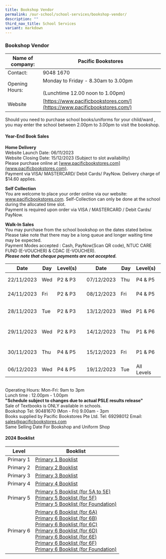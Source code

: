 ```yaml
---
title: Bookshop Vendor
permalink: /our-school/school-services/bookshop-vendor/
description: ""
third_nav_title: School Services
variant: markdown
---
```

### **Bookshop Vendor**

| Name of company: | Pacific Bookstores |
|---|---|
| Contact: | 9048 1670 |
| Opening Hours: | Monday to  Friday - 8.30am to 3.00pm<br><br>(Lunchtime 12.00 noon to 1.00pm) |
| Website |  [https://www.pacificbookstores.com/](https://www.pacificbookstores.com/) |

Should you need to purchase school books/uniforms for your child/ward , you may enter the school between 2.00pm to 3.00pm to visit the bookshop.

#### **Year-End Book Sales**

**Home Delivery**
<br>Website Launch Date: 06/11/2023
<br>Website Closing Date: 15/12/2023 (Subject to slot availability)
<br>Please purchase online at [www.pacificbookstores.com](www.pacificbookstores.com).
<br>Payment via VISA/ MASTERCARD/ Debit Cards/ PayNow. Delivery charge of $14.60 applies.

**Self Collection**
<br>You are welcome to place your order online via our website: www.pacificbookstores.com. Self-Collection can only be done at the school during the allocated time slot.
<br>Payment is required upon order via VISA / MASTERCARD / Debit Cards/ PayNow.

**Walk-In Sales**
<br>You may purchase from the school bookshop on the dates stated below. Please take note that there may be a long queue and longer waiting time may be expected.
<br>Payment Modes accepted : Cash, PayNow(Scan QR code), NTUC CARE FUND (E-VOUCHER) &amp; CDAC (E-VOUCHER).
<br>***Please note that cheque payments are not accepted.***<br>

| Date | Day | Level(s) || Date | Day | Level(s) || Date | Day | Level(s) ||
|---|---|---|---|---|---|---|---|---|---|---|---|
|22/11/2023 | Wed | P2 &amp; P3 || 07/12/2023 | Thu | P4 &amp; P5 || 20/12/2023 | Wed | All Levels ||
|24/11/2023 | Fri | P2 &amp; P3 || 08/12/2023 | Fri | P4 &amp; P5 || 21/12/2023 | Thu | All Levels ||
|28/11/2023 | Tue | P2 &amp; P3 || 13/12/2023 | Wed | P1 &amp; P6 || 22/12/2023 | Fri | FAS for P1 &amp; P4 Only ||
|29/11/2023 | Wed | P2 &amp; P3 || 14/12/2023 | Thu | P1 &amp; P6 ||26/12/2023 | Tue | FAS for P2 &amp; P5 Only ||
|30/11/2023 | Thu | P4 &amp; P5 || 15/12/2023 | Fri | P1 &amp; P6 || 27/12/2023 | Wed | FAS for P3 &amp; P6 Only ||
|06/12/2023 | Wed | P4 &amp; P5 || 19/12/2023 | Tue | All Levels|

<br>Operating Hours: Mon-Fri: 9am to 3pm
<br>Lunch time : 12.00pm - 1.00pm
<br>**"Schedule subject to changes due to actual PSLE results release"**
<br>Sale of Textbooks is ONLY available in schools.
<br>Bookshop Tel: 90481670 (Mon - Fri) 9.00am - 3pm
<br>Books supplied by Pacific Bookstores Pte Ltd. Tel: 69298012 Email: sales@pacificbookstores.com
<br>Same Selling Date For Bookshop and Uniform Shop

#### **2024 Booklist**

| Level | Booklist |
|---|---|
| Primary 1 | [Primary 1 Booklist ](/files/2024%20Booklist/P1.pdf)|
| Primary 2 | [Primary 2 Booklist ](/files/2024%20Booklist/P2.pdf)|
| Primary 3 | [Primary 3 Booklist ](/files/2024%20Booklist/P3.pdf)|
|Primary 4| [Primary 4 Booklist ](/files/2024%20Booklist/P4.pdf)|
|Primary 5|[Primary 5 Booklist (for 5A to 5E)](/files/2024%20Booklist/P5A_5E.pdf) <br> [Primary 5 Booklist (for 5F)](/files/2024%20Booklist/P5F.pdf)<br>[Primary 5 Booklist (for Foundation)](/files/2024%20Booklist/P5__FDN_.pdf)|
|Primary 6| [Primary 6 Booklist (for 6A)](/files/2024%20Booklist/P6A.pdf)<br>[Primary 6 Booklist (for 6B)](/files/2024%20Booklist/P6B.pdf)<br>[Primary 6 Booklist (for 6C)](/files/2024%20Booklist/P6C.pdf)<br>[Primary 6 Booklist (for 6D)](/files/2024%20Booklist/P6D.pdf)<br>[Primary 6 Booklist (for 6E)](/files/2024%20Booklist/P6E.pdf)<br>[Primary 6 Booklist (for 6F)](/files/2024%20Booklist/P6F.pdf)<br>[Primary 6 Booklist (for Foundation)](/files/2024%20Booklist/P6__FDN_.pdf)|
